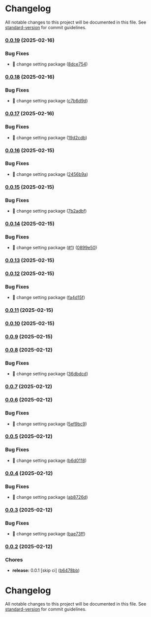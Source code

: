 # Changelog

All notable changes to this project will be documented in this file. See [standard-version](https://github.com/conventional-changelog/standard-version) for commit guidelines.

### [0.0.19](https://github.com/Berea-Soft/berea-ui/compare/v0.0.18...v0.0.19) (2025-02-16)


### Bug Fixes

* :wrench: change setting package ([8dce754](https://github.com/Berea-Soft/berea-ui/commit/8dce75485d04caafbb50fbac23f62660863093cc))

### [0.0.18](https://github.com/Berea-Soft/berea-ui/compare/v0.0.17...v0.0.18) (2025-02-16)


### Bug Fixes

* :wrench: change setting package ([c7b6d9d](https://github.com/Berea-Soft/berea-ui/commit/c7b6d9dadcc5c0f552070685959f76900aaee3b6))

### [0.0.17](https://github.com/Berea-Soft/berea-ui/compare/v0.0.16...v0.0.17) (2025-02-16)


### Bug Fixes

* :wrench: change setting package ([19d2cdb](https://github.com/Berea-Soft/berea-ui/commit/19d2cdb8080f47fe5b129d343d6749bf386fcb59))

### [0.0.16](https://github.com/Berea-Soft/berea-ui/compare/v0.0.15...v0.0.16) (2025-02-15)


### Bug Fixes

* :wrench: change setting package ([2456b9a](https://github.com/Berea-Soft/berea-ui/commit/2456b9a3057330381003fa9bbe40e8186f7e243d))

### [0.0.15](https://github.com/Berea-Soft/berea-ui/compare/v0.0.14...v0.0.15) (2025-02-15)


### Bug Fixes

* :wrench: change setting package ([7b2adbf](https://github.com/Berea-Soft/berea-ui/commit/7b2adbfbf0c01032e52ae0821b4af0b96f507f9b))

### [0.0.14](https://github.com/Berea-Soft/berea-ui/compare/v0.0.13...v0.0.14) (2025-02-15)


### Bug Fixes

* :wrench: change setting package ([#1](https://github.com/Berea-Soft/berea-ui/issues/1)) ([0899e50](https://github.com/Berea-Soft/berea-ui/commit/0899e5098c7a124a779f7ee7552040b2d7c29294))

### [0.0.13](https://github.com/Berea-Soft/berea-ui/compare/v0.0.12...v0.0.13) (2025-02-15)

### [0.0.12](https://github.com/Berea-Soft/berea-ui/compare/v0.0.11...v0.0.12) (2025-02-15)


### Bug Fixes

* :wrench: change setting package ([fa4d15f](https://github.com/Berea-Soft/berea-ui/commit/fa4d15f6cf038f29a8b4f2a7c07b5294161e9679))

### [0.0.11](https://github.com/Berea-Soft/berea-ui/compare/v0.0.10...v0.0.11) (2025-02-15)

### [0.0.10](https://github.com/Berea-Soft/berea-ui/compare/v0.0.9...v0.0.10) (2025-02-15)

### [0.0.9](https://github.com/Berea-Soft/berea-ui/compare/v0.0.8...v0.0.9) (2025-02-15)

### [0.0.8](https://github.com/Berea-Soft/berea-ui/compare/v0.0.7...v0.0.8) (2025-02-12)


### Bug Fixes

* :wrench: change setting package ([36dbdcd](https://github.com/Berea-Soft/berea-ui/commit/36dbdcd59991e269b25bb35fe62238ba846500eb))

### [0.0.7](https://github.com/Berea-Soft/berea-ui/compare/v0.0.6...v0.0.7) (2025-02-12)

### [0.0.6](https://github.com/Berea-Soft/berea-ui/compare/v0.0.5...v0.0.6) (2025-02-12)


### Bug Fixes

* :wrench: change setting package ([5ef9bc9](https://github.com/Berea-Soft/berea-ui/commit/5ef9bc91e9bf20e4dbe5fa8ec6bbef1b5c7fc7f8))

### [0.0.5](https://github.com/Berea-Soft/berea-ui/compare/v0.0.4...v0.0.5) (2025-02-12)


### Bug Fixes

* :wrench: change setting package ([b6d0118](https://github.com/Berea-Soft/berea-ui/commit/b6d01182de3c79c587d828da2e424daa18f65ad2))

### [0.0.4](https://github.com/Berea-Soft/berea-ui/compare/v0.0.3...v0.0.4) (2025-02-12)


### Bug Fixes

* :wrench: change setting package ([ab8726d](https://github.com/Berea-Soft/berea-ui/commit/ab8726d849ee8af3ae2f4d6e8db217dccadcda8c))

### [0.0.3](https://github.com/Berea-Soft/berea-ui/compare/v0.0.2...v0.0.3) (2025-02-12)


### Bug Fixes

* :wrench: change setting package ([bae73ff](https://github.com/Berea-Soft/berea-ui/commit/bae73ffe00e41afdb8c654afc32be4aacad944b0))

### [0.0.2](https://github.com/Berea-Soft/berea-ui/compare/v0.0.1...v0.0.2) (2025-02-12)


### Chores

* **release:** 0.0.1 [skip ci] ([b6478bb](https://github.com/Berea-Soft/berea-ui/commit/b6478bbc00b73a66936fbecbfaf444787a546e28))

# Changelog

All notable changes to this project will be documented in this file. See [standard-version](https://github.com/conventional-changelog/standard-version) for commit guidelines.
